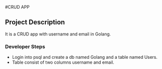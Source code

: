 #CRUD APP

## Project Description
It is a CRUD app with username and email in Golang.

### Developer Steps
* Login into psql and create a db named Golang and a table named Users.
* Table consist of two columns username and email.
